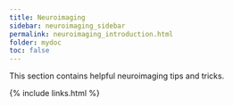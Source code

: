 ```yaml
---
title: Neuroimaging
sidebar: neuroimaging_sidebar
permalink: neuroimaging_introduction.html
folder: mydoc
toc: false
---
```


This section contains helpful neuroimaging tips and tricks.

{% include links.html %}
